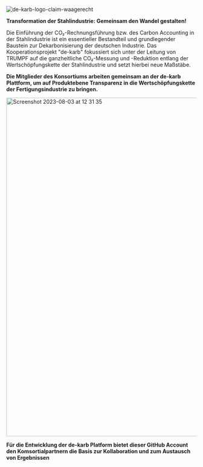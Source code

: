 ![de-karb-logo-claim-waagerecht](https://github.com/de-karb/.github/assets/139473831/583b4c5c-35d4-4f63-b7c8-6a0e3f2b8b00)


**Transformation der Stahlindustrie: Gemeinsam den Wandel gestalten!**

Die Einführung der CO₂-Rechnungsführung bzw. des Carbon Accounting in der Stahlindustrie ist ein essentieller Bestandteil und grundlegender Baustein zur Dekarbonisierung der deutschen Industrie. Das Kooperationsprojekt "de-karb" fokussiert sich unter der Leitung von TRUMPF auf die ganzheitliche CO₂-Messung und -Reduktion entlang der Wertschöpfungskette der Stahlindustrie und setzt hierbei neue Maßstäbe.

**Die Mitglieder des Konsortiums arbeiten gemeinsam an der de-karb Plattform, um auf Produktebene Transparenz in die Wertschöpfungskette der Fertigungsindustrie zu bringen.**

<img width="898" alt="Screenshot 2023-08-03 at 12 31 35" src="https://github.com/de-karb/.github/assets/139473831/d98b2b58-b6ce-4a86-a9cc-0041ef10eecf">

**Für die Entwicklung der de-karb Platform bietet dieser GitHub Account den Komsortialpartnern die Basis zur Kollaboration und zum Austausch von Ergebnissen**
